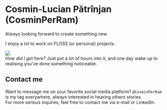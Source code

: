 # Cosmin-Lucian Pătrînjan (CosminPerRam)

Always looking forward to create something new.

I enjoy a lot to work on FLOSS (or personal) projects.  

<img src="https://github-readme-stats.vercel.app/api?username=cosminperram&theme=dark&show_icons=true&hide_rank=true&hide_title=true"></img>  
*How did I get here?* Just put a lot of hours into it, and one day wake up to realising you've done something noticeable.

## Contact me
Want to message me on your favorite social media platform? `@CosminPerRam` is my tag everywhere, always interested in hearing others stories.  
For more serious inquires, feel free to contact me via e-mail or LinkedIn.

